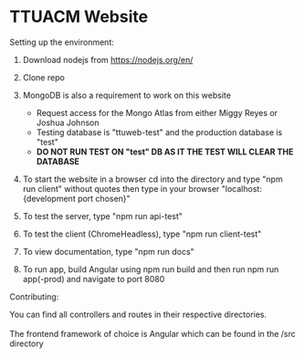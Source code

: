 # TTUACM Website

Setting up the environment:

  1)  Download nodejs from <https://nodejs.org/en/>

  2)  Clone repo

  3) MongoDB is also a requirement to work on this website
      - Request access for the Mongo Atlas from either Miggy Reyes or Joshua Johnson
      - Testing database is "ttuweb-test" and the production database is "test"
      - <b>DO NOT RUN TEST ON "test" DB AS IT THE TEST WILL CLEAR THE DATABASE</b>

  3)  To start the website in a browser cd into the directory and type "npm run client" without quotes then type in your browser "localhost:{development port chosen}"

  4)  To test the server, type "npm run api-test"

  5)  To test the client (ChromeHeadless), type "npm run client-test"

  6)  To view documentation, type "npm run docs"

  7)  To run app, build Angular using npm run build and then run npm run app(-prod) and navigate to port 8080

Contributing:

  You can find all controllers and routes in their respective directories.
  <br>
  <br>
  The frontend framework of choice is Angular which can be found in the /src directory
